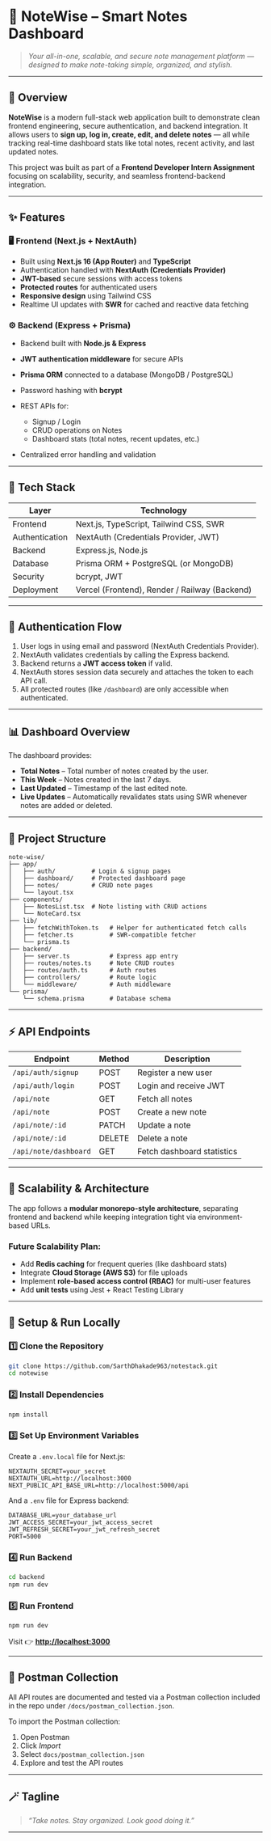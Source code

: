 # 🧠 **NoteWise – Smart Notes Dashboard**

> _Your all-in-one, scalable, and secure note management platform — designed to make note-taking simple, organized, and stylish._

---

## 🚀 **Overview**

**NoteWise** is a modern full-stack web application built to demonstrate clean frontend engineering, secure authentication, and backend integration.
It allows users to **sign up, log in, create, edit, and delete notes** — all while tracking real-time dashboard stats like total notes, recent activity, and last updated notes.

This project was built as part of a **Frontend Developer Intern Assignment** focusing on scalability, security, and seamless frontend-backend integration.

---

## ✨ **Features**

### 🖥️ Frontend (Next.js + NextAuth)

- Built using **Next.js 16 (App Router)** and **TypeScript**
- Authentication handled with **NextAuth (Credentials Provider)**
- **JWT-based** secure sessions with access tokens
- **Protected routes** for authenticated users
- **Responsive design** using Tailwind CSS
- Realtime UI updates with **SWR** for cached and reactive data fetching

### ⚙️ Backend (Express + Prisma)

- Backend built with **Node.js & Express**
- **JWT authentication middleware** for secure APIs
- **Prisma ORM** connected to a database (MongoDB / PostgreSQL)
- Password hashing with **bcrypt**
- REST APIs for:

  - Signup / Login
  - CRUD operations on Notes
  - Dashboard stats (total notes, recent updates, etc.)

- Centralized error handling and validation

---

## 🧩 **Tech Stack**

| Layer          | Technology                                    |
| -------------- | --------------------------------------------- |
| Frontend       | Next.js, TypeScript, Tailwind CSS, SWR        |
| Authentication | NextAuth (Credentials Provider, JWT)          |
| Backend        | Express.js, Node.js                           |
| Database       | Prisma ORM + PostgreSQL (or MongoDB)          |
| Security       | bcrypt, JWT                                   |
| Deployment     | Vercel (Frontend), Render / Railway (Backend) |

---

## 🔐 **Authentication Flow**

1. User logs in using email and password (NextAuth Credentials Provider).
2. NextAuth validates credentials by calling the Express backend.
3. Backend returns a **JWT access token** if valid.
4. NextAuth stores session data securely and attaches the token to each API call.
5. All protected routes (like `/dashboard`) are only accessible when authenticated.

---

## 📊 **Dashboard Overview**

The dashboard provides:

- **Total Notes** – Total number of notes created by the user.
- **This Week** – Notes created in the last 7 days.
- **Last Updated** – Timestamp of the last edited note.
- **Live Updates** – Automatically revalidates stats using SWR whenever notes are added or deleted.

---

## 📁 **Project Structure**

```
note-wise/
├── app/
│   ├── auth/          # Login & signup pages
│   ├── dashboard/     # Protected dashboard page
│   ├── notes/         # CRUD note pages
│   └── layout.tsx
├── components/
│   ├── NotesList.tsx  # Note listing with CRUD actions
│   └── NoteCard.tsx
├── lib/
│   ├── fetchWithToken.ts   # Helper for authenticated fetch calls
│   ├── fetcher.ts          # SWR-compatible fetcher
│   └── prisma.ts
├── backend/
│   ├── server.ts           # Express app entry
│   ├── routes/notes.ts     # Note CRUD routes
│   ├── routes/auth.ts      # Auth routes
│   ├── controllers/        # Route logic
│   └── middleware/         # Auth middleware
└── prisma/
    └── schema.prisma       # Database schema
```

---

## ⚡ **API Endpoints**

| Endpoint              | Method | Description                |
| --------------------- | ------ | -------------------------- |
| `/api/auth/signup`    | POST   | Register a new user        |
| `/api/auth/login`     | POST   | Login and receive JWT      |
| `/api/note`           | GET    | Fetch all notes            |
| `/api/note`           | POST   | Create a new note          |
| `/api/note/:id`       | PATCH  | Update a note              |
| `/api/note/:id`       | DELETE | Delete a note              |
| `/api/note/dashboard` | GET    | Fetch dashboard statistics |

---

## 🧠 **Scalability & Architecture**

The app follows a **modular monorepo-style architecture**, separating frontend and backend while keeping integration tight via environment-based URLs.

### Future Scalability Plan:

- Add **Redis caching** for frequent queries (like dashboard stats)
- Integrate **Cloud Storage (AWS S3)** for file uploads
- Implement **role-based access control (RBAC)** for multi-user features
- Add **unit tests** using Jest + React Testing Library

---

## 🧪 **Setup & Run Locally**

### 1️⃣ Clone the Repository

```bash
git clone https://github.com/SarthDhakade963/notestack.git
cd notewise
```

### 2️⃣ Install Dependencies

```bash
npm install
```

### 3️⃣ Set Up Environment Variables

Create a `.env.local` file for Next.js:

```env
NEXTAUTH_SECRET=your_secret
NEXTAUTH_URL=http://localhost:3000
NEXT_PUBLIC_API_BASE_URL=http://localhost:5000/api
```

And a `.env` file for Express backend:

```env
DATABASE_URL=your_database_url
JWT_ACCESS_SECRET=your_jwt_access_secret
JWT_REFRESH_SECRET=your_jwt_refresh_secret
PORT=5000
```

### 4️⃣ Run Backend

```bash
cd backend
npm run dev
```

### 5️⃣ Run Frontend

```bash
npm run dev
```

Visit 👉 **[http://localhost:3000](http://localhost:3000)**

---

## 🧰 **Postman Collection**

All API routes are documented and tested via a Postman collection included in the repo under `/docs/postman_collection.json`.

To import the Postman collection:

1. Open Postman
2. Click _Import_
3. Select `docs/postman_collection.json`
4. Explore and test the API routes

---

## 🪄 **Tagline**

> _“Take notes. Stay organized. Look good doing it.”_

---
